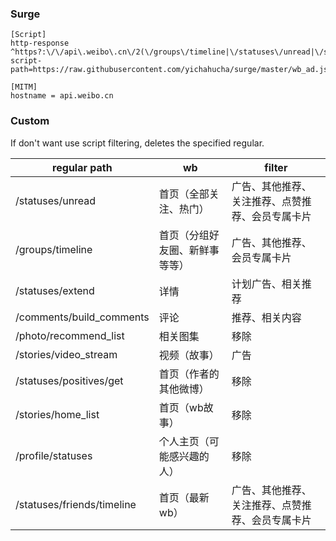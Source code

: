 
### Surge
```
[Script]
http-response ^https?:\/\/api\.weibo\.cn\/2(\/groups\/timeline|\/statuses\/unread|\/statuses\/extend|\/comments\/build_comments|\/photo\/recommend_list|\/stories\/video_stream|\/statuses\/positives\/get|\/stories\/home_list|\/profile\/statuses|\/statuses\/friends\/timeline) script-path=https://raw.githubusercontent.com/yichahucha/surge/master/wb_ad.js

[MITM]
hostname = api.weibo.cn
```
### Custom
If don't want use script filtering, deletes the specified regular.

| regular path| wb | filter |
| --- | --- | --- |
| \/statuses\/unread | 首页（全部关注、热门） | 广告、其他推荐、关注推荐、点赞推荐、会员专属卡片 |
| \/groups\/timeline | 首页（分组好友圈、新鲜事等等） | 广告、其他推荐、会员专属卡片 |
| \/statuses\/extend | 详情 | 计划广告、相关推荐|
| \/comments\/build_comments | 评论 | 推荐、相关内容 |
| \/photo\/recommend_list | 相关图集 | 移除 |
| \/stories\/video_stream | 视频（故事） | 广告 |
| \/statuses\/positives\/get | 首页（作者的其他微博） | 移除 |
| \/stories\/home_list | 首页（wb故事） | 移除 |
| \/profile\/statuses | 个人主页（可能感兴趣的人） | 移除 |
| \/statuses\/friends\/timeline | 首页（最新wb） | 广告、其他推荐、关注推荐、点赞推荐、会员专属卡片 |
